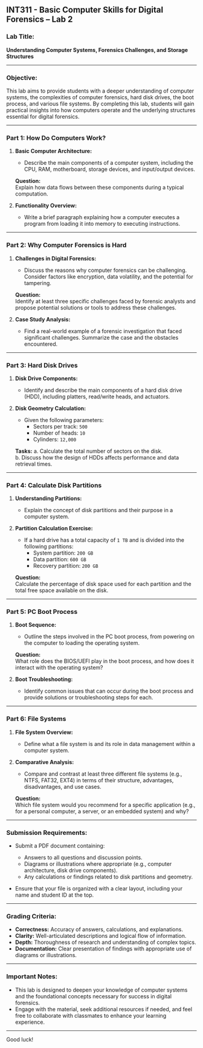 

## **INT311 - Basic Computer Skills for Digital Forensics – Lab 2**

### **Lab Title:**  
**Understanding Computer Systems, Forensics Challenges, and Storage Structures**

---

### **Objective:**
This lab aims to provide students with a deeper understanding of computer systems, the complexities of computer forensics, hard disk drives, the boot process, and various file systems. By completing this lab, students will gain practical insights into how computers operate and the underlying structures essential for digital forensics.

---

### **Part 1: How Do Computers Work?**

1. **Basic Computer Architecture:**
   - Describe the main components of a computer system, including the CPU, RAM, motherboard, storage devices, and input/output devices.
   
   **Question:**  
   Explain how data flows between these components during a typical computation.

2. **Functionality Overview:**
   - Write a brief paragraph explaining how a computer executes a program from loading it into memory to executing instructions.

---

### **Part 2: Why Computer Forensics is Hard**

1. **Challenges in Digital Forensics:**
   - Discuss the reasons why computer forensics can be challenging. Consider factors like encryption, data volatility, and the potential for tampering.
   
   **Question:**  
   Identify at least three specific challenges faced by forensic analysts and propose potential solutions or tools to address these challenges.

2. **Case Study Analysis:**
   - Find a real-world example of a forensic investigation that faced significant challenges. Summarize the case and the obstacles encountered.

---

### **Part 3: Hard Disk Drives**

1. **Disk Drive Components:**
   - Identify and describe the main components of a hard disk drive (HDD), including platters, read/write heads, and actuators.

2. **Disk Geometry Calculation:**
   - Given the following parameters:
     - Sectors per track: `500`
     - Number of heads: `10`
     - Cylinders: `12,000`
   
   **Tasks:**
   a. Calculate the total number of sectors on the disk.  
   b. Discuss how the design of HDDs affects performance and data retrieval times.

---

### **Part 4: Calculate Disk Partitions**

1. **Understanding Partitions:**
   - Explain the concept of disk partitions and their purpose in a computer system.

2. **Partition Calculation Exercise:**
   - If a hard drive has a total capacity of `1 TB` and is divided into the following partitions:
     - System partition: `200 GB`
     - Data partition: `600 GB`
     - Recovery partition: `200 GB`
   
   **Question:**  
   Calculate the percentage of disk space used for each partition and the total free space available on the disk.

---

### **Part 5: PC Boot Process**

1. **Boot Sequence:**
   - Outline the steps involved in the PC boot process, from powering on the computer to loading the operating system.
   
   **Question:**  
   What role does the BIOS/UEFI play in the boot process, and how does it interact with the operating system?

2. **Boot Troubleshooting:**
   - Identify common issues that can occur during the boot process and provide solutions or troubleshooting steps for each.

---

### **Part 6: File Systems**

1. **File System Overview:**
   - Define what a file system is and its role in data management within a computer system.

2. **Comparative Analysis:**
   - Compare and contrast at least three different file systems (e.g., NTFS, FAT32, EXT4) in terms of their structure, advantages, disadvantages, and use cases.
   
   **Question:**  
   Which file system would you recommend for a specific application (e.g., for a personal computer, a server, or an embedded system) and why?

---

### **Submission Requirements:**

- Submit a PDF document containing:
  - Answers to all questions and discussion points.
  - Diagrams or illustrations where appropriate (e.g., computer architecture, disk drive components).
  - Any calculations or findings related to disk partitions and geometry.
  
- Ensure that your file is organized with a clear layout, including your name and student ID at the top.

---

### **Grading Criteria:**

- **Correctness:** Accuracy of answers, calculations, and explanations.
- **Clarity:** Well-articulated descriptions and logical flow of information.
- **Depth:** Thoroughness of research and understanding of complex topics.
- **Documentation:** Clear presentation of findings with appropriate use of diagrams or illustrations.

---

### **Important Notes:**

- This lab is designed to deepen your knowledge of computer systems and the foundational concepts necessary for success in digital forensics.
- Engage with the material, seek additional resources if needed, and feel free to collaborate with classmates to enhance your learning experience.

---

Good luck!